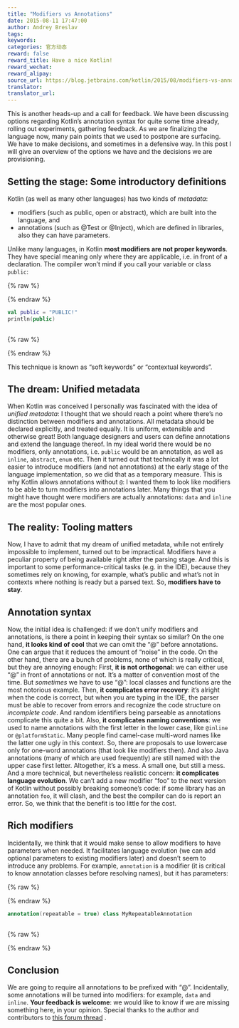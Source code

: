 ```yaml
---
title: "Modifiers vs Annotations"
date: 2015-08-11 17:47:00
author: Andrey Breslav
tags:
keywords:
categories: 官方动态
reward: false
reward_title: Have a nice Kotlin!
reward_wechat:
reward_alipay:
source_url: https://blog.jetbrains.com/kotlin/2015/08/modifiers-vs-annotations/
translator:
translator_url:
---
```


This is another heads-up and a call for feedback. We have been discussing options regarding Kotlin’s annotation syntax for quite some time already, rolling out experiments, gathering feedback. As we are finalizing the language now, many pain points that we used to postpone are surfacing. We have to make decisions, and sometimes in a defensive way. In this post I will give an overview of the options we have and the decisions we are provisioning.
## Setting the stage: Some introductory definitions

Kotlin (as well as many other languages) has two kinds of <em>metadata</em>:

* modifiers (such as public, open or abstract), which are built into the language, and
* annotations (such as @Test or @Inject), which are defined in libraries, also they can have parameters.

Unlike many languages, in Kotlin <strong>most modifiers are not proper keywords</strong>. They have special meaning only where they are applicable, i.e. in front of a declaration. The compiler won’t mind if you call your variable or class <code>public</code>:

{% raw %}
<p></p>
{% endraw %}

```kotlin
val public = "PUBLIC!"
println(public)
 
```

{% raw %}
<p></p>
{% endraw %}

This technique is known as “soft keywords” or “contextual keywords”.<span id="more-2437"></span>
## The dream: Unified metadata

When Kotlin was conceived I personally was fascinated with the idea of <em>unified metadata</em>: I thought that we should reach a point where there’s no distinction between modifiers and annotations. All metadata should be declared explicitly, and treated equally. It is uniform, extensible and otherwise great! Both language designers and users can define annotations and extend the language thereof. In my ideal world there would be no modifiers, only annotations, i.e. <code>public</code> would be an annotation, as well as <code>inline</code>, <code>abstract</code>, <code>enum</code> etc.
Then it turned out that technically it was a lot easier to introduce modifiers (and not annotations) at the early stage of the language implementation, so we did that as a temporary measure.
This is why Kotlin allows annotations without <code>@</code>: I wanted them to look like modifiers to be able to turn modifiers into annotations later. Many things that you might have thought were modifiers are actually annotations: <code>data</code> and <code>inline</code> are the most popular ones.
## The reality: Tooling matters

Now, I have to admit that my dream of unified metadata, while not entirely impossible to implement, turned out to be impractical.
Modifiers have a peculiar property of being available right after the parsing stage. And this is important to some performance-critical tasks (e.g. in the IDE), because they sometimes rely on knowing, for example, what’s public and what’s not in contexts where nothing is ready but a parsed text.
So, <strong>modifiers have to stay</strong>.
## Annotation syntax

Now, the initial idea is challenged: if we don’t unify modifiers and annotations, is there a point in keeping their syntax so similar?
On the one hand, <strong>it looks kind of cool</strong> that we can omit the “@” before annotations. One can argue that it reduces the amount of “noise” in the code.
On the other hand, there are a bunch of problems, none of which is really critical, but they are annoying enough:
First, <strong>it is not orthogonal</strong>: we can either use “@” in front of annotations or not. It’s a matter of convention most of the time. But <em>sometimes</em> we have to use “@”: local classes and functions are the most notorious example.
Then, <strong>it complicates error recovery</strong>: it’s alright when the code is correct, but when you are typing in the IDE, the parser must be able to recover from errors and recognize the code structure on <em>incomplete code</em>. And random identifiers being parseable as annotations complicate this quite a bit.
Also, <strong>it complicates naming conventions</strong>: we used to name annotations with the first letter in the lower case, like <code>@inline</code> or <code>@platformStatic</code>. Many people find camel-case multi-word names like the latter one ugly in this context. So, there are proposals to use lowercase only for one-word annotations (that look like modifiers then). And also Java annotations (many of which are used frequently) are still named with the upper case first letter. Altogether, it’s a mess. A small one, but still a mess.
And a more technical, but nevertheless realistic concern: <strong>it complicates language evolution</strong>. We can’t add a new modifier “foo” to the next version of Kotlin without possibly breaking someone’s code: if some library has an annotation <code>foo</code>, it will clash, and the best the compiler can do is report an error.
So, we think that the benefit is too little for the cost.
## Rich modifiers

Incidentally, we think that it would make sense to allow modifiers to have parameters when needed. It facilitates language evolution (we can add optional parameters to existing modifiers later) and doesn’t seem to introduce any problems. For example, <code>annotation</code> is a modifier (it is critical to know annotation classes before resolving names), but it has parameters:

{% raw %}
<p></p>
{% endraw %}

```kotlin
annotation(repeatable = true) class MyRepeatableAnnotation
 
```

{% raw %}
<p></p>
{% endraw %}

## Conclusion

We are going to require all annotations to be prefixed with “@”.
Incidentally, some annotations will be turned into modifiers: for example, <code>data</code> and <code>inline</code>.
<strong>Your feedback is welcome</strong>: we would like to know if we are missing something here, in your opinion.
Special thanks to the author and contributors to [this forum thread](https://devnet.jetbrains.com/message/5549947) .
